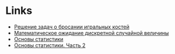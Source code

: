 # Links

* [Решение задач о бросании игральных костей](https://www.matburo.ru/tvart_sub.php?p=art_kost)
* [Математическое ожидание дискретной случайной величины](https://math.semestr.ru/math/expectation-discrete.php)
* [Основы статистики](https://stepik.org/course/%D0%9E%D1%81%D0%BD%D0%BE%D0%B2%D1%8B-%D1%81%D1%82%D0%B0%D1%82%D0%B8%D1%81%D1%82%D0%B8%D0%BA%D0%B8-76)
* [Основы статистики. Часть 2](https://stepik.org/course/%D0%9E%D1%81%D0%BD%D0%BE%D0%B2%D1%8B-%D1%81%D1%82%D0%B0%D1%82%D0%B8%D1%81%D1%82%D0%B8%D0%BA%D0%B8-%D0%A7%D0%B0%D1%81%D1%82%D1%8C-2-524)
